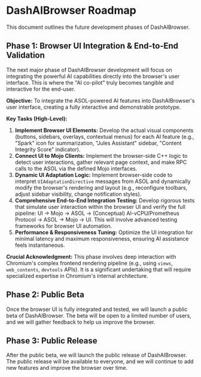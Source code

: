 # DashAIBrowser Roadmap

This document outlines the future development phases of DashAIBrowser.

## Phase 1: Browser UI Integration & End-to-End Validation

The next major phase of DashAIBrowser development will focus on integrating the powerful AI capabilities directly into the browser's user interface. This is where the "AI co-pilot" truly becomes tangible and interactive for the end-user.

**Objective:** To integrate the ASOL-powered AI features into DashAIBrowser's user interface, creating a fully interactive and demonstrable prototype.

**Key Tasks (High-Level):**

1.  **Implement Browser UI Elements:** Develop the actual visual components (buttons, sidebars, overlays, contextual menus) for each AI feature (e.g., "Spark" icon for summarization, "Jules Assistant" sidebar, "Content Integrity Score" indicator).
2.  **Connect UI to Mojo Clients:** Implement the browser-side C++ logic to detect user interactions, gather relevant page context, and make RPC calls to the ASOL via the defined Mojo interfaces.
3.  **Dynamic UI Adaptation Logic:** Implement browser-side code to interpret `UIAdaptationDirective` messages from ASOL and dynamically modify the browser's rendering and layout (e.g., reconfigure toolbars, adjust sidebar visibility, change notification styles).
4.  **Comprehensive End-to-End Integration Testing:** Develop rigorous tests that simulate user interaction within the browser UI and verify the full pipeline: UI -> Mojo -> ASOL -> (Conceptual) AI-vCPU/Prometheus Protocol -> ASOL -> Mojo -> UI. This will involve advanced testing frameworks for browser UI automation.
5.  **Performance & Responsiveness Tuning:** Optimize the UI integration for minimal latency and maximum responsiveness, ensuring AI assistance feels instantaneous.

**Crucial Acknowledgment:** This phase involves deep interaction with Chromium's complex frontend rendering pipeline (e.g., using `views`, `web_contents`, `devtools` APIs). It is a significant undertaking that will require specialized expertise in Chromium's internal architecture.

## Phase 2: Public Beta

Once the browser UI is fully integrated and tested, we will launch a public beta of DashAIBrowser. The beta will be open to a limited number of users, and we will gather feedback to help us improve the browser.

## Phase 3: Public Release

After the public beta, we will launch the public release of DashAIBrowser. The public release will be available to everyone, and we will continue to add new features and improve the browser over time.
